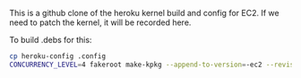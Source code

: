 This is a github clone of the heroku kernel build and config for EC2.  If we need to patch the kernel, it will be recorded here.

To build .debs for this:

```bash
cp heroku-config .config
CONCURRENCY_LEVEL=4 fakeroot make-kpkg --append-to-version=-ec2 --revision=1heroku1 binary-arch
```
